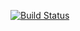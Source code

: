 [![Build Status](https://travis-ci.com/GhostTW/ghosttw.github.io.svg?branch=hexo)](https://travis-ci.com/GhostTW/ghosttw.github.io)
